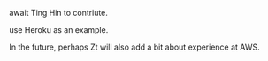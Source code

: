 await Ting Hin to contriute. 

use Heroku as an example.

In the future, perhaps Zt will also add a bit about experience at AWS.
